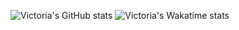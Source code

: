 <!-- 👋 Hi there! My name is Victoria and I'm a computer engineering student at the University of Waterloo. In my free time, you can find me building and mentoring at hackathons, playing the piano, and volunteering as a moderator in the Codecademy Community. Check out some of my past projects on my portfolio [here](https://victoriadarosa.com). -->

![Victoria's GitHub stats](https://github-readme-stats-psi-sage.vercel.app/api?username=Victoria-DR&count_private=true&show_icons=true&include_all_commits=true&hide_rank=true&text_bold=false&custom_title=GitHub%20Stats&line_height=28&theme=noctis_minimus)
![Victoria's Wakatime stats](https://github-readme-stats-psi-sage.vercel.app/api/wakatime?username=Victoria&layout=compact&langs_count=10&theme=noctis_minimus)
<!-- [![An image of @victoriadr's Holopin badges, which is a link to view their full Holopin profile](https://holopin.me/victoriadr)](https://holopin.io/@victoriadr) -->

<!--
### Hi there 👋

**Victoria-DR/Victoria-DR** is a ✨ _special_ ✨ repository because its `README.md` (this file) appears on your GitHub profile.

Here are some ideas to get you started:

- 🔭 I’m currently working on ...
- 🌱 I’m currently learning ...
- 👯 I’m looking to collaborate on ...
- 🤔 I’m looking for help with ...
- 💬 Ask me about ...
- 📫 How to reach me: ...
- 😄 Pronouns: ...
- ⚡ Fun fact: ...
-->
